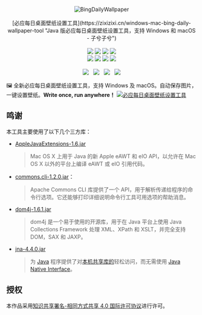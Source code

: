 <p align = "center">
<img alt="BingDailyWallpaper" src="https://avatars3.githubusercontent.com/u/23544702?s=128&v=1">
<br><br>
[必应每日桌面壁纸设置工具](https://zixizixi.cn/windows-mac-bing-daily-wallpaper-tool "Java 版必应每日桌面壁纸设置工具，支持 Windows 和 macOS - 子兮子兮")
<br><br>
<a title="Code Size" target="_blank" href="https://github.com/iTanken/BingDailyWallpaper"><img src="https://img.shields.io/github/languages/code-size/iTanken/BingDailyWallpaper.svg?style=flat-square"></a>
<a href="https://github.com/iTanken/BingDailyWallpaper/releases"><img src="https://img.shields.io/github/downloads/iTanken/BingDailyWallpaper/total.svg?style=flat-square"></a>
<a title="Releases" target="_blank" href="https://github.com/iTanken/BingDailyWallpaper/releases"><img src="https://img.shields.io/github/release/iTanken/BingDailyWallpaper.svg?style=flat-square"></a>
<a title="Release Date" target="_blank" href="https://github.com/iTanken/BingDailyWallpaper/releases"><img src="https://img.shields.io/github/release-date/iTanken/BingDailyWallpaper.svg?style=flat-square&color=99CCFF"></a>
<br>
<a title="GitHub Commits" target="_blank" href="https://github.com/iTanken/BingDailyWallpaper/commits/master"><img src="https://img.shields.io/github/commit-activity/m/iTanken/BingDailyWallpaper.svg?style=flat-square"></a>
<a title="Last Commit" target="_blank" href="https://github.com/iTanken/BingDailyWallpaper/commits/master"><img src="https://img.shields.io/github/last-commit/iTanken/BingDailyWallpaper.svg?style=flat-square&color=FF9900"></a>
<a title="GitHub Pull Requests" target="_blank" href="https://github.com/iTanken/BingDailyWallpaper/pulls"><img src="https://img.shields.io/github/issues-pr-closed/iTanken/BingDailyWallpaper.svg?style=flat-square&color=FF9966"></a>
<a title="Hits" target="_blank" href="https://github.com/b3log/hits"><img src="https://hits.b3log.org/iTanken/BingDailyWallpaper.svg"></a>
<br><br>
<a title="GitHub Watchers" target="_blank" href="https://github.com/iTanken/BingDailyWallpaper/watchers"><img src="https://img.shields.io/github/watchers/iTanken/BingDailyWallpaper.svg?label=Watchers&style=social"></a>&nbsp;&nbsp;
<a title="GitHub Stars" target="_blank" href="https://github.com/iTanken/BingDailyWallpaper/stargazers"><img src="https://img.shields.io/github/stars/iTanken/BingDailyWallpaper.svg?label=Stars&style=social"></a>&nbsp;&nbsp;
<a title="GitHub Forks" target="_blank" href="https://github.com/iTanken/BingDailyWallpaper/network/members"><img src="https://img.shields.io/github/forks/iTanken/BingDailyWallpaper.svg?label=Forks&style=social"></a>&nbsp;&nbsp;
<a title="Author GitHub Followers" target="_blank" href="https://github.com/iTanken"><img src="https://img.shields.io/github/followers/iTanken.svg?label=Followers&style=social"></a>
</p>

🖼 全新必应每日桌面壁纸设置工具，支持 Windows 及 macOS。自动保存图片，一键设置壁纸。**Write once, run anywhere！**
[![必应每日桌面壁纸设置工具](https://user-images.githubusercontent.com/23544702/59973479-066dad80-95d3-11e9-8602-5f58efd27d4c.png)](https://zixizixi.cn/windows-mac-bing-daily-wallpaper-tool "Java 版必应每日桌面壁纸设置工具，支持 Windows 和 macOS - 子兮子兮")


## 鸣谢

本工具主要使用了以下几个三方库：

* [AppleJavaExtensions-1.6.jar](https://repo1.maven.org/maven2/com/apple/AppleJavaExtensions/)
	>  Mac OS X 上用于 Java 的新 Apple eAWT 和 eIO API，以允许在 Mac OS X 以外的平台上编译 eAWT 或 eIO 引用代码。

* [commons.cli-1.2.0.jar](https://repo1.maven.org/maven2/commons-cli/commons-cli/)：
	> Apache Commons CLI 库提供了一个 API，用于解析传递给程序的命令行选项。它还能够打印详细说明命令行工具可用选项的帮助消息。

* [dom4j-1.6.1.jar](https://repo1.maven.org/maven2/dom4j/dom4j/)
	> dom4j 是一个易于使用的开源库，用于在 Java 平台上使用 Java Collections Framework 处理 XML、XPath 和 XSLT，并完全支持 DOM，SAX 和 JAXP。

* [jna-4.4.0.jar](https://repo1.maven.org/maven2/com/sun/jna/jna/)
	> 为 [Java](https://en.wikipedia.org/wiki/Java_(software_platform) "Java（软件平台）") 程序提供了对[本机共享库的](https://en.wikipedia.org/wiki/Shared_library "共享库")轻松访问，而无需使用 [Java Native Interface](https://en.wikipedia.org/wiki/Java_Native_Interface "Java Native Interface")。

## 授权
本作品采用[知识共享署名-相同方式共享 4.0 国际许可协议](https://creativecommons.org/licenses/by-sa/4.0/deed.zh)进行许可。
